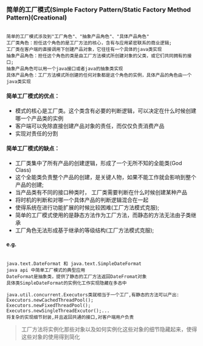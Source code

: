 ### 简单的工厂模式(Simple Factory Pattern/Static Factory Method Pattern)(Creational)

```

简单的工厂模式涉及到"工厂角色"、"抽象产品角色"、"具体产品角色"
工厂类角色：担任这个角色的是工厂方法的核心，含有与应用紧密联系的商业逻辑;
工厂类在客户端的直接调用下创建产品对象，它往往有一个具体的java类实现
抽象产品角色：担任这个角色的类是由工厂方法模式所创建对象的父类，或它们共同拥有的接口;
抽象产品角色可以用一个java接口或者java的抽象类实现
具体产品角色：工厂方法模式所创建的任何对象都是这个角色的实例，具体产品的角色由一个java类实现

```


#### 简单工厂模式的优点：

* 模式的核心是工厂类。这个类含有必要的判断逻辑，可以决定在什么时候创建哪一个产品类的实例
* 客户端可以免除直接创建产品对象的责任，而仅仅负责消费产品
* 实现对责任的分割


#### 简单工厂模式的缺点：

* 工厂类集中了所有产品的创建逻辑，形成了一个无所不知的全能类(God Class)
* 这个全能类负责整个产品的创建，是关键人物，如果不能工作就会影响到整个产品的创建;
* 当产品类有不同的接口种类时， 工厂类需要判断在什么时候创建某种产品
* 将时机的判断和对哪一个具体产品的判断逻辑混合在一起
* 使得系统在进行功能扩展的时候比较困难(工厂方法模式克服);
* 简单的工厂模式使用的是静态方法作为工厂方法，而静态的方法无法由子类继承
* 工厂角色无法形成基于继承的等级结构(工厂方法模式克服);

#### e.g.

```

java.text.DateFormat 和 java.text.SimpleDateFormat
java api 中简单工厂模式的典型应用
DateFormat是抽象类，提供了静态的工厂方法返回DateFromat对象
具体类SimpleDateFormat的实例化工作实现隐藏在多态中

java.util.concurrent.Executors类就相当于一个工厂,有静态的方法可以产出:
Executors.newCachedThreadPool();
Executors.newFixedThreadPool();
Executors.newSingleThreadExcutor();...
将复杂的实现细节封装,并且返回共通的接口,对客户端用户负责

```

> 工厂方法将实例化那些对象以及如何实例化这些对象的细节隐藏起来，使得这些对象的使用得到简化
